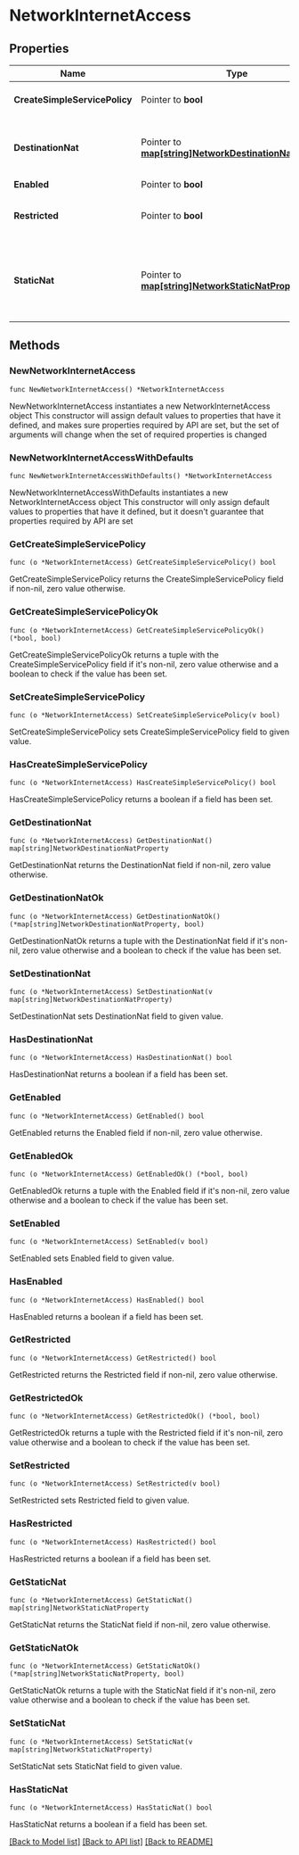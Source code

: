 # NetworkInternetAccess

## Properties

Name | Type | Description | Notes
------------ | ------------- | ------------- | -------------
**CreateSimpleServicePolicy** | Pointer to **bool** |  | [optional] [default to false]
**DestinationNat** | Pointer to [**map[string]NetworkDestinationNatProperty**](NetworkDestinationNatProperty.md) | Property key may be an IP/Port (i.e. \&quot;63.16.0.3:443\&quot;), or a port (i.e. \&quot;:2222\&quot;) | [optional] 
**Enabled** | Pointer to **bool** |  | [optional] 
**Restricted** | Pointer to **bool** | by default, all access is allowed, to only allow certain traffic, make &#x60;restricted&#x60;&#x3D;&#x60;true&#x60; and define service_policies | [optional] [default to false]
**StaticNat** | Pointer to [**map[string]NetworkStaticNatProperty**](NetworkStaticNatProperty.md) | Property key may be an IP Address (i.e. \&quot;172.16.0.1\&quot;), and IP Address and Port (i.e. \&quot;172.16.0.1:8443\&quot;) or a CIDR (i.e. \&quot;172.16.0.12/20\&quot;) | [optional] 

## Methods

### NewNetworkInternetAccess

`func NewNetworkInternetAccess() *NetworkInternetAccess`

NewNetworkInternetAccess instantiates a new NetworkInternetAccess object
This constructor will assign default values to properties that have it defined,
and makes sure properties required by API are set, but the set of arguments
will change when the set of required properties is changed

### NewNetworkInternetAccessWithDefaults

`func NewNetworkInternetAccessWithDefaults() *NetworkInternetAccess`

NewNetworkInternetAccessWithDefaults instantiates a new NetworkInternetAccess object
This constructor will only assign default values to properties that have it defined,
but it doesn't guarantee that properties required by API are set

### GetCreateSimpleServicePolicy

`func (o *NetworkInternetAccess) GetCreateSimpleServicePolicy() bool`

GetCreateSimpleServicePolicy returns the CreateSimpleServicePolicy field if non-nil, zero value otherwise.

### GetCreateSimpleServicePolicyOk

`func (o *NetworkInternetAccess) GetCreateSimpleServicePolicyOk() (*bool, bool)`

GetCreateSimpleServicePolicyOk returns a tuple with the CreateSimpleServicePolicy field if it's non-nil, zero value otherwise
and a boolean to check if the value has been set.

### SetCreateSimpleServicePolicy

`func (o *NetworkInternetAccess) SetCreateSimpleServicePolicy(v bool)`

SetCreateSimpleServicePolicy sets CreateSimpleServicePolicy field to given value.

### HasCreateSimpleServicePolicy

`func (o *NetworkInternetAccess) HasCreateSimpleServicePolicy() bool`

HasCreateSimpleServicePolicy returns a boolean if a field has been set.

### GetDestinationNat

`func (o *NetworkInternetAccess) GetDestinationNat() map[string]NetworkDestinationNatProperty`

GetDestinationNat returns the DestinationNat field if non-nil, zero value otherwise.

### GetDestinationNatOk

`func (o *NetworkInternetAccess) GetDestinationNatOk() (*map[string]NetworkDestinationNatProperty, bool)`

GetDestinationNatOk returns a tuple with the DestinationNat field if it's non-nil, zero value otherwise
and a boolean to check if the value has been set.

### SetDestinationNat

`func (o *NetworkInternetAccess) SetDestinationNat(v map[string]NetworkDestinationNatProperty)`

SetDestinationNat sets DestinationNat field to given value.

### HasDestinationNat

`func (o *NetworkInternetAccess) HasDestinationNat() bool`

HasDestinationNat returns a boolean if a field has been set.

### GetEnabled

`func (o *NetworkInternetAccess) GetEnabled() bool`

GetEnabled returns the Enabled field if non-nil, zero value otherwise.

### GetEnabledOk

`func (o *NetworkInternetAccess) GetEnabledOk() (*bool, bool)`

GetEnabledOk returns a tuple with the Enabled field if it's non-nil, zero value otherwise
and a boolean to check if the value has been set.

### SetEnabled

`func (o *NetworkInternetAccess) SetEnabled(v bool)`

SetEnabled sets Enabled field to given value.

### HasEnabled

`func (o *NetworkInternetAccess) HasEnabled() bool`

HasEnabled returns a boolean if a field has been set.

### GetRestricted

`func (o *NetworkInternetAccess) GetRestricted() bool`

GetRestricted returns the Restricted field if non-nil, zero value otherwise.

### GetRestrictedOk

`func (o *NetworkInternetAccess) GetRestrictedOk() (*bool, bool)`

GetRestrictedOk returns a tuple with the Restricted field if it's non-nil, zero value otherwise
and a boolean to check if the value has been set.

### SetRestricted

`func (o *NetworkInternetAccess) SetRestricted(v bool)`

SetRestricted sets Restricted field to given value.

### HasRestricted

`func (o *NetworkInternetAccess) HasRestricted() bool`

HasRestricted returns a boolean if a field has been set.

### GetStaticNat

`func (o *NetworkInternetAccess) GetStaticNat() map[string]NetworkStaticNatProperty`

GetStaticNat returns the StaticNat field if non-nil, zero value otherwise.

### GetStaticNatOk

`func (o *NetworkInternetAccess) GetStaticNatOk() (*map[string]NetworkStaticNatProperty, bool)`

GetStaticNatOk returns a tuple with the StaticNat field if it's non-nil, zero value otherwise
and a boolean to check if the value has been set.

### SetStaticNat

`func (o *NetworkInternetAccess) SetStaticNat(v map[string]NetworkStaticNatProperty)`

SetStaticNat sets StaticNat field to given value.

### HasStaticNat

`func (o *NetworkInternetAccess) HasStaticNat() bool`

HasStaticNat returns a boolean if a field has been set.


[[Back to Model list]](../README.md#documentation-for-models) [[Back to API list]](../README.md#documentation-for-api-endpoints) [[Back to README]](../README.md)


